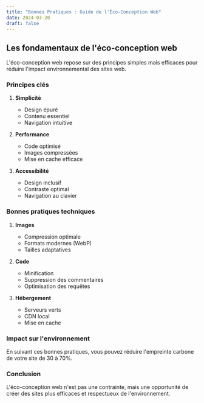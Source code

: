 ```yaml
---
title: "Bonnes Pratiques : Guide de l'Éco-Conception Web"
date: 2024-03-20
draft: false
---
```


## Les fondamentaux de l'éco-conception web

L'éco-conception web repose sur des principes simples mais efficaces pour réduire l'impact environnemental des sites web.

### Principes clés

1. **Simplicité**
   - Design épuré
   - Contenu essentiel
   - Navigation intuitive

2. **Performance**
   - Code optimisé
   - Images compressées
   - Mise en cache efficace

3. **Accessibilité**
   - Design inclusif
   - Contraste optimal
   - Navigation au clavier

### Bonnes pratiques techniques

1. **Images**
   - Compression optimale
   - Formats modernes (WebP)
   - Tailles adaptatives

2. **Code**
   - Minification
   - Suppression des commentaires
   - Optimisation des requêtes

3. **Hébergement**
   - Serveurs verts
   - CDN local
   - Mise en cache

### Impact sur l'environnement

En suivant ces bonnes pratiques, vous pouvez réduire l'empreinte carbone de votre site de 30 à 70%.

### Conclusion

L'éco-conception web n'est pas une contrainte, mais une opportunité de créer des sites plus efficaces et respectueux de l'environnement. 